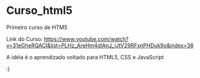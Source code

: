 # Curso_html5
Primeiro curso de HTM5

Link do Curso: https://www.youtube.com/watch?v=31eGheRQACI&list=PLHz_AreHm4dlAnJ_jJtV29RFxnPHDuk9o&index=38

A idéia é o aprendizado voltado para HTML5, CSS e JavaScript

:)